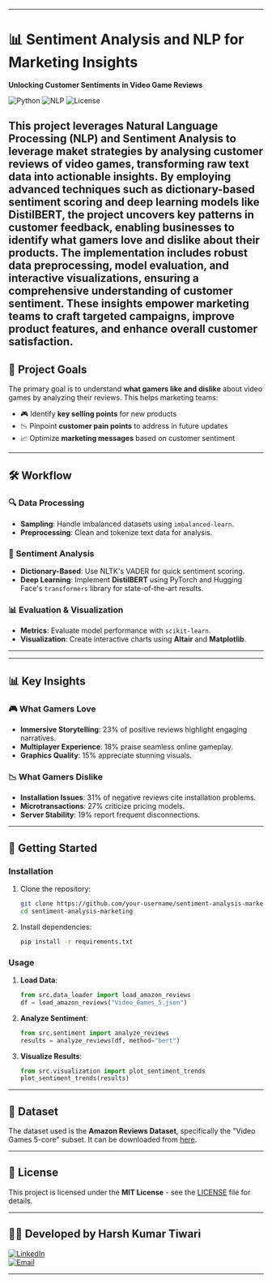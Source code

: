 
---

# 📊 Sentiment Analysis and NLP for Marketing Insights  
**Unlocking Customer Sentiments in Video Game Reviews**  

![Python](https://img.shields.io/badge/Python-3.8%2B-blue) ![NLP](https://img.shields.io/badge/NLP-NLTK%2C%20SpaCy-green) ![License](https://img.shields.io/badge/License-MIT-orange)  

This project leverages Natural Language Processing (NLP) and Sentiment Analysis to leverage maket strategies by analysing customer reviews of video games, transforming raw text data into actionable insights. By employing advanced techniques such as dictionary-based sentiment scoring and deep learning models like DistilBERT, the project uncovers key patterns in customer feedback, enabling businesses to identify what gamers love and dislike about their products. The implementation includes robust data preprocessing, model evaluation, and interactive visualizations, ensuring a comprehensive understanding of customer sentiment. These insights empower marketing teams to craft targeted campaigns, improve product features, and enhance overall customer satisfaction.
---

## 🎯 **Project Goals**  
The primary goal is to understand **what gamers like and dislike** about video games by analyzing their reviews. This helps marketing teams:  
- 🎮 Identify **key selling points** for new products  
- 📉 Pinpoint **customer pain points** to address in future updates  
- 📈 Optimize **marketing messages** based on customer sentiment  

---

## 🛠 **Workflow**  

### 🔍 **Data Processing**  
- **Sampling**: Handle imbalanced datasets using `imbalanced-learn`.  
- **Preprocessing**: Clean and tokenize text data for analysis.  

### 🧠 **Sentiment Analysis**  
- **Dictionary-Based**: Use NLTK's VADER for quick sentiment scoring.  
- **Deep Learning**: Implement **DistilBERT** using PyTorch and Hugging Face's `transformers` library for state-of-the-art results.  

### 📊 **Evaluation & Visualization**  
- **Metrics**: Evaluate model performance with `scikit-learn`.  
- **Visualization**: Create interactive charts using **Altair** and **Matplotlib**.  

---



---

## 📊 **Key Insights**  

### 🎮 **What Gamers Love**  
- **Immersive Storytelling**: 23% of positive reviews highlight engaging narratives.  
- **Multiplayer Experience**: 18% praise seamless online gameplay.  
- **Graphics Quality**: 15% appreciate stunning visuals.  

### 📉 **What Gamers Dislike**  
- **Installation Issues**: 31% of negative reviews cite installation problems.  
- **Microtransactions**: 27% criticize pricing models.  
- **Server Stability**: 19% report frequent disconnections.  

---

## 🚀 **Getting Started**  

### Installation  
1. Clone the repository:  
   ```bash
   git clone https://github.com/your-username/sentiment-analysis-marketing.git
   cd sentiment-analysis-marketing
   ```  
2. Install dependencies:  
   ```bash
   pip install -r requirements.txt
   ```  

### Usage  
1. **Load Data**:  
   ```python
   from src.data_loader import load_amazon_reviews
   df = load_amazon_reviews("Video_Games_5.json")
   ```  
2. **Analyze Sentiment**:  
   ```python
   from src.sentiment import analyze_reviews
   results = analyze_reviews(df, method="bert")
   ```  
3. **Visualize Results**:  
   ```python
   from src.visualization import plot_sentiment_trends
   plot_sentiment_trends(results)
   ```  

---

## 📄 **Dataset**  
The dataset used is the **Amazon Reviews Dataset**, specifically the "Video Games 5-core" subset. It can be downloaded from [here](https://nijianmo.github.io/amazon/index.html).  

---

## 📜 **License**  
This project is licensed under the **MIT License** - see the [LICENSE](LICENSE) file for details.  

---

## 👨‍💻 **Developed by Harsh Kumar Tiwari**  
[![LinkedIn](https://img.shields.io/badge/LinkedIn-Connect-blue)](www.linkedin.com/in/harshtiwari2004)  
[![Email](https://img.shields.io/badge/Email-Contact%20Me-red)](mailto:harshktiwari0000@gmail.com)  

---


